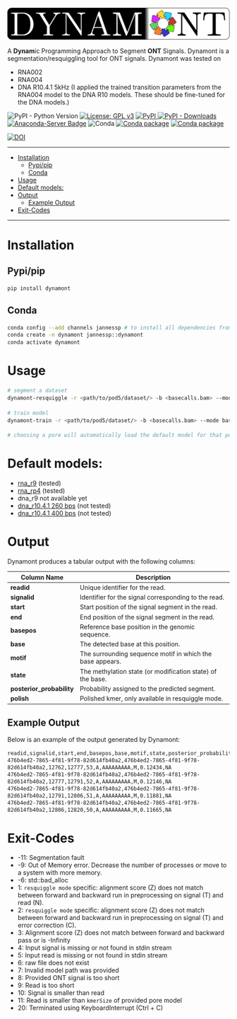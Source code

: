 ![Dynamont](figures/logo.png)

A **Dynam**ic Programming Approach to Segment **ONT** Signals. 
Dynamont is a segmentation/resquiggling tool for ONT signals.
Dynamont was tested on
* RNA002
* RNA004
* DNA R10.4.1 5kHz (I applied the trained transition parameters from the RNA004 model to the DNA R10 models. These should be fine-tuned for the DNA models.)

![PyPI - Python Version](https://img.shields.io/pypi/pyversions/dynamont)
[![License: GPL v3](https://img.shields.io/badge/License-GPL%20v3-teal.svg)](https://www.gnu.org/licenses/gpl-3.0)
[![PyPI](https://img.shields.io/pypi/v/dynamont) ![PyPI - Downloads](https://img.shields.io/pypi/dm/dynamont)](https://pypi.org/project/dynamont/)
[![Anaconda-Server Badge](https://anaconda.org/jannessp/dynamont/badges/version.svg)](https://anaconda.org/jannessp/dynamont) ![Conda](https://img.shields.io/conda/dn/jannessp/dynamont) [![Conda package](https://anaconda.org/jannessp/dynamont/badges/latest_release_date.svg)](https://anaconda.org/jannessp/dynamont) [![Conda package](https://anaconda.org/jannessp/dynamont/badges/platforms.svg)](https://anaconda.org/jannessp/dynamont)

[![DOI](https://zenodo.org/badge/608215683.svg)](https://zenodo.org/badge/latestdoi/608215683)

---

- [Installation](#installation)
  - [Pypi/pip](#pypipip)
  - [Conda](#conda)
- [Usage](#usage)
- [Default models:](#default-models)
- [Output](#output)
  - [Example Output](#example-output)
- [Exit-Codes](#exit-codes)

---

# Installation

## Pypi/pip

```bash
pip install dynamont
```

## Conda

```bash
conda config --add channels jannessp # to install all dependencies from the correct channel
conda create -n dynamont jannessp::dynamont
conda activate dynamont
```

# Usage

```bash
# segment a dataset
dynamont-resquiggle -r <path/to/pod5/dataset/> -b <basecalls.bam> --mode basic -o <output.csv> -p <pore>

# train model
dynamont-train -r <path/to/pod5/dataset/> -b <basecalls.bam> --mode basic -o <output/path> -p <pore>

# choosing a pore will automatically load the default model for that pore, a custom model can be used with the parameter --pore_model <model/path>
```

# Default models:

- [rna_r9](models/rna/r9.4.1/rna002_5mer.model) (tested)
- [rna_rp4](models/rna/rp4/rna004_9mer.model) (tested)
- dna_r9 not available yet
- [dna_r10.4.1 260 bps](models/dna/r10.4.1/dna_r10.4.1_e8.2_260bps.model) (not tested)
- [dna_r10.4.1 400 bps](models/dna/r10.4.1/dna_r10.4.1_e8.2_400bps.model) (not tested)

# Output

Dynamont produces a tabular output with the following columns:  

| Column Name             | Description |
|-------------------------|-------------|
| **readid**             | Unique identifier for the read. |
| **signalid**           | Identifier for the signal corresponding to the read. |
| **start**              | Start position of the signal segment in the read. |
| **end**                | End position of the signal segment in the read. |
| **basepos**            | Reference base position in the genomic sequence. |
| **base**               | The detected base at this position. |
| **motif**              | The surrounding sequence motif in which the base appears. |
| **state**              | The methylation state (or modification state) of the base. |
| **posterior_probability** | Probability assigned to the predicted segment. |
| **polish**             | Polished kmer, only available in resquiggle mode. |

## Example Output  

Below is an example of the output generated by Dynamont:  

```csv
readid,signalid,start,end,basepos,base,motif,state,posterior_probability,polish
476b4ed2-7865-4f81-9f78-82d614fb40a2,476b4ed2-7865-4f81-9f78-82d614fb40a2,12762,12777,53,A,AAAAAAAAA,M,0.12434,NA
476b4ed2-7865-4f81-9f78-82d614fb40a2,476b4ed2-7865-4f81-9f78-82d614fb40a2,12777,12791,52,A,AAAAAAAAA,M,0.12146,NA
476b4ed2-7865-4f81-9f78-82d614fb40a2,476b4ed2-7865-4f81-9f78-82d614fb40a2,12791,12806,51,A,AAAAAAAAA,M,0.11881,NA
476b4ed2-7865-4f81-9f78-82d614fb40a2,476b4ed2-7865-4f81-9f78-82d614fb40a2,12806,12820,50,A,AAAAAAAAA,M,0.11665,NA
```

# Exit-Codes

- -11: Segmentation fault
- -9: Out of Memory error. Decrease the number of processes or move to a system with more memory.
- -6: std::bad_alloc
- 1: `resquiggle mode` specific: alignment score (Z) does not match between forward and backward run in preprocessing on signal (T) and read (N).
- 2: `resquiggle mode` specific: alignment score (Z) does not match between forward and backward run in preprocessing on signal (T) and error correction (C).
- 3: Alignment score (Z) does not match between forward and backward pass or is -Infinity
- 4: Input signal is missing or not found in stdin stream
- 5: Input read is missing or not found in stdin stream
- 6: raw file does not exist
- 7: Invalid model path was provided
- 8: Provided ONT signal is too short
- 9: Read is too short
- 10: Signal is smaller than read
- 11: Read is smaller than `kmerSize` of provided pore model
- 20: Terminated using KeyboardInterrupt (Ctrl + C)
